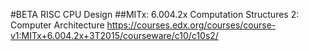 #BETA RISC CPU Design
##MITx: 6.004.2x Computation Structures 2: Computer Architecture
https://courses.edx.org/courses/course-v1:MITx+6.004.2x+3T2015/courseware/c10/c10s2/
